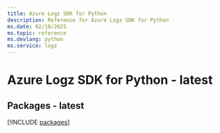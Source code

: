 ```yaml
---
title: Azure Logz SDK for Python
description: Reference for Azure Logz SDK for Python
ms.date: 02/18/2025
ms.topic: reference
ms.devlang: python
ms.service: logz
---
```

# Azure Logz SDK for Python - latest
## Packages - latest
[!INCLUDE [packages](logz-index.md)]